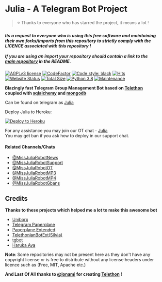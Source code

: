 # Julia - A Telegram Bot Project

> ⭐️ Thanks to everyone who has starred the project, it means a lot !

##### Its a request to everyone who is using this free software and maintaining their own forks/imports from this repository to strictly comply with the LICENCE associated with this repository !<br /><br />If you are using an import your repository should contain a link to the [main repository](https://github.com/MissJuliaRobot/MissJuliaRobot) in the README.

[![AGPLv3 license](https://img.shields.io/badge/license-AGPL–3.0-red.svg)](https://www.gnu.org/licenses/agpl-3.0.en.html)
[![CodeFactor](https://www.codefactor.io/repository/github/missjuliarobot/missjuliarobot/badge)](https://www.codefactor.io/repository/github/missjuliarobot/missjuliarobot)
[![Code style: black](https://img.shields.io/badge/code%20style-black-000000.svg)](https://github.com/psf/black)
[![Hits](https://hitcounter.pythonanywhere.com/count/tag.svg?url=https%3A%2F%2Fgithub.com%2FMissJuliaRobot%2FMissJuliaRobot.git)](https://github.com/MissJuliaRobot/MissJuliaRobot)
[![Website Status](https://img.shields.io/website-up-down-green-red/http/missjuliarobot.unaux.com.svg?label=website)](http://missjuliarobot.unaux.com)
[![Total Size](https://github-size-badge.herokuapp.com/MissJuliaRobot/MissJuliaRobot.svg)](https://github.com/MissJuliaRobot/MissJuliaRobot)
[![Python 3.8](https://img.shields.io/badge/python->=3.8.3-blue.svg)](https://www.python.org/downloads/release/python-383/)
[![Maintenance](https://img.shields.io/badge/maintained-yes-yellow.svg)](https://github.com/MissJuliaRobot/MissJuliaRobot)

**Blazingly fast Telegram Group Management Bot based on [Telethon](https://github.com/LonamiWebs/Telethon) coupled with [sqlalchemy](https://github.com/sqlalchemy/sqlalchemy) and [mongodb](https://github.com/mongodb/mongo)**

Can be found on telegram as [Julia](https://t.me/MissJuliaRobot)

Deploy Julia to Heroku:

<p align="left"><a href="https://heroku.com/deploy?template=https://github.com/MissJuliaRobot/MissJuliaRobot/tree/master"> <img src="https://www.herokucdn.com/deploy/button.svg" alt="Deploy to Heroku" /></a></p>

For any assistance you may join our OT chat - [Julia](https://t.me/MissJuliaRobotOT)<br />
You may get ban if you ask how to deploy in our support chat.

#### Related Channels/Chats ####
- [@MissJuliaRobotNews](https://t.me/MissJuliaRobotNews)
- [@MissJuliaRobotSupport](https://t.me/MissJuliaRobotSupport)
- [@MissJuliaRobotOT](https://t.me/MissJuliaRobotOT)
- [@MissJuliaRobotMP3](https://t.me/MissJuliaRobotMP3)
- [@MissJuliaRobotMP4](https://t.me/MissJuliaRobotMP4)
- [@MissJuliaRobotGbans](https://t.me/MissJuliaRobotGbans)

## Credits
**Thanks to these projects which helped me a lot to make this awesome bot**

- [Uniborg](https://github.com/SpEcHiDe/UniBorg)<br />
- [Telegram Paperplane](https://github.com/RaphielGang/Telegram-Paperplane)<br />
- [Paperplane Extended](https://github.com/AvinashReddy3108/PaperplaneExtended)<br />
- [TelethonianBotExt(Silvia)](https://github.com/Lonami/TelethonianBotExt)<br />
- [tgbot](https://github.com/PaulSonOfLars/tgbot)<br />
- [Haruka Aya](https://gitlab.com/HarukaNetwork/OSS/HarukaAya)

**Note**: Some repositories may not be present here as they don't have any copyright license or is free to distribute without any license headers under licence such as (Free, MIT, Apache etc.)

**And Last Of All thanks to [@lonami](http://t.me/lonami) for creating [Telethon](https://github.com/LonamiWebs/Telethon) !**
